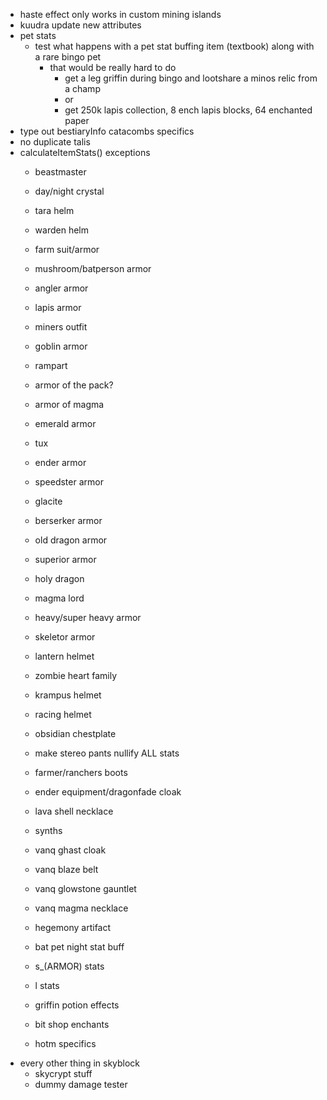 - haste effect only works in custom mining islands
- kuudra update new attributes
- pet stats
    - test what happens with a pet stat buffing item (textbook) along with a rare bingo pet
        - that would be really hard to do
            - get a leg griffin during bingo and lootshare a minos relic from a champ
            - or
            - get 250k lapis collection, 8 ench lapis blocks, 64 enchanted paper
- type out bestiaryInfo catacombs specifics
- no duplicate talis
- calculateItemStats() exceptions
    - beastmaster
    - day/night crystal

    - tara helm
    - warden helm
    - farm suit/armor
    - mushroom/batperson armor
    - angler armor
    - lapis armor
    - miners outfit
    - goblin armor
    - rampart
    - armor of the pack?
    - armor of magma
    - emerald armor
    - tux
    - ender armor
    - speedster armor
    - glacite
    - berserker armor
    - old dragon armor
    - superior armor
    - holy dragon
    - magma lord
    - heavy/super heavy armor
    - skeletor armor
    - lantern helmet
    - zombie heart family
    - krampus helmet
    - racing helmet
    - obsidian chestplate
    - make stereo pants nullify ALL stats
    - farmer/ranchers boots

    - ender equipment/dragonfade cloak
    - lava shell necklace
    - synths
    - vanq ghast cloak
    - vanq blaze belt
    - vanq glowstone gauntlet
    - vanq magma necklace
    - hegemony artifact

    - bat pet night stat buff
    - s_(ARMOR) stats
    - l stats
    - griffin potion effects
    - bit shop enchants

    - hotm specifics
- every other thing in skyblock
    - skycrypt stuff
    - dummy damage tester